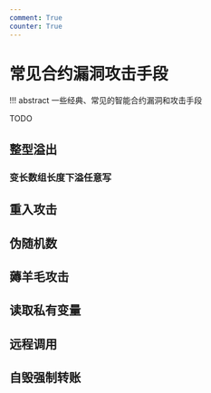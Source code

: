 ```yaml
---
comment: True
counter: True
---
```


# 常见合约漏洞攻击手段

!!! abstract
    一些经典、常见的智能合约漏洞和攻击手段

TODO

## 整型溢出


### 变长数组长度下溢任意写


## 重入攻击


## 伪随机数


## 薅羊毛攻击


## 读取私有变量


## 远程调用


## 自毁强制转账

